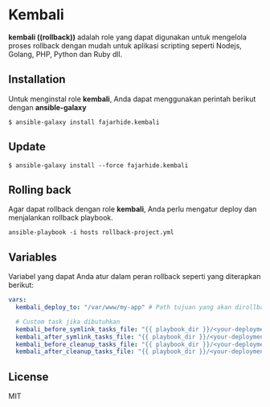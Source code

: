 Kembali
=======

**kembali ((rollback))** adalah role yang dapat digunakan untuk mengelola proses rollback dengan mudah untuk aplikasi scripting seperti Nodejs, Golang, PHP, Python dan Ruby dll.

Installation
------------

Untuk menginstal role **kembali**, Anda dapat menggunakan perintah berikut dengan **ansible-galaxy**

```
$ ansible-galaxy install fajarhide.kembali
```

Update
------

```
$ ansible-galaxy install --force fajarhide.kembali
```

Rolling back
------------

Agar dapat rollback dengan role **kembali**, Anda perlu mengatur deploy dan menjalankan rollback playbook.

```
ansible-playbook -i hosts rollback-project.yml
```


Variables
---------

Variabel yang dapat Anda atur dalam peran rollback seperti yang diterapkan berikut:


```file.yaml
vars:
  kembali_deploy_to: "/var/www/my-app" # Path tujuan yang akan dirollback

  # Custom task jika dibutuhkan
  kembali_before_symlink_tasks_file: "{{ playbook_dir }}/<your-deployment-config>/my-before-symlink-tasks.yml"
  kembali_after_symlink_tasks_file: "{{ playbook_dir }}/<your-deployment-config>/my-after-symlink-tasks.yml"
  kembali_before_cleanup_tasks_file: "{{ playbook_dir }}/<your-deployment-config>/my-before-cleanup-tasks.yml"
  kembali_after_cleanup_tasks_file: "{{ playbook_dir }}/<your-deployment-config>/my-after-cleanup-tasks.yml"
```

License
-------

MIT
